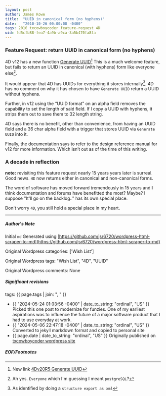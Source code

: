```yaml
---
layout: post
author: James Rowe
title:  "UUID in canonical form (no hyphens)"
date:   "2010-10-26 00:00:00 -0400"
tags: 2010 txcowboycoder feature-request 4D
uid: fd5cfb88-fea7-4a9b-a9ca-3a5b470fa8fa
---
```


### Feature Request: return UUID in canonical form (no hyphens)

4D v12 has a new function [Generate UUID](http://doc.4d.com/4D-Language-Reference-12/Tools/Generate-UUID.301-186324.en.html)[^1] This is a much welcome feature, but fails to return an UUID in canonical (with hyphens) form like everyone else[^2].

It would appear that 4D has UUIDs for everything it stores internally[^3]. 4D has no comment on why it has chosen to have `Generate UUID` return a UUID without hyphens.

Further, in v12 using the “UUID format” on an alpha field removes the capability to set the length of said field. If I copy a UUID with hyphens, it strips them out to save them to 32 length string.

4D says there is no benefit, other than convenience, from having an UUID field and a 36 char alpha field with a trigger that stores UUID via `Generate UUID` into it.

Finally, the documentation says to refer to the design reference manual for v12 for more information. Which isn’t out as of the time of this writing.

### A decade in reflection

**note:** revisiting this feature request nearly 15 years years later is surreal. Good news. `4D` now returns either in canonical and non-canonical forms.

The word of software has moved forward tremendously in 15 years and I think documentation and forums have benefitted the most? Maybe? I suppose "It'll go on the backlog.." has its own special place.

Don't worry `4D`, you still hold a special place in my heart.

---

##### Author's Note

Initial `md` Generated using [https://github.com/jsr6720/wordpress-html-scraper-to-md](https://github.com/jsr6720/wordpress-html-scraper-to-md)

Original Wordpress categories: ['Wish List']

Original Wordpress tags: "Wish List", "4D", "UUID"

Original Wordpress comments: None

##### Significant revisions

tags: {{ page.tags | join: ", " }} <!-- todo move this somewhere -->

- {{ "2024-05-24 01:03:56 -0400" | date_to_string: "ordinal", "US" }} Picked this one post to modernize for funzies. One of my earliest aspirations was to influence the future of a major software product that I had to use everyday at work.
- {{ "2024-05-06 22:47:18 -0400" | date_to_string: "ordinal", "US" }} Converted to jekyll markdown format and copied to personal site
- {{ page.date | date_to_string: "ordinal", "US" }} Originally published on [txcowboycoder wordpress site](https://txcowboycoder.wordpress.com/2010/10/26/uuid-in-canonical-form/)

##### EOF/Footnotes

[^1]: New link [4Dv20R5 Generate UUID](https://doc.4d.com/4Dv20R5/4D/20-R5/Generate-UUID.301-6817829.en.html#186330)

[^2]: Ah yes. `Everyone` which I'm guessing I meant `postgreSQL`?

[^3]: As identified by doing a `structure export as xml`